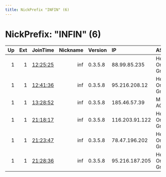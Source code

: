 ```yaml
---
title: NickPrefix "INFIN" (6)
---
```


# NickPrefix: "INFIN" (6)

|   Up |   Ext | JoinTime                                                                                            |   Nickname | Version   | IP             | AS                  | CC   |   ORp |   Dirp | OS    | Contact                  |   eFamMembers |
|-----:|------:|:----------------------------------------------------------------------------------------------------|-----------:|:----------|:---------------|:--------------------|:-----|------:|-------:|:------|:-------------------------|--------------:|
|    1 |     1 | [12:25:25](https://metrics.torproject.org/rs.html#details/B70A4C653C8AD431FEAA24907C4C889345814EA4) |        inf | 0.3.5.8   | 88.99.85.235   | Hetzner Online GmbH | de   |  9001 |   9030 | Linux | abuse.infinity@gmail.com |             1 |
|    1 |     1 | [12:41:36](https://metrics.torproject.org/rs.html#details/CFA168EA6E7A73B9E1D1B30F62765960E939B5DD) |        inf | 0.3.5.8   | 95.216.208.12  | Hetzner Online GmbH | fi   |  9001 |   9030 | Linux | abuse.infinity@gmail.com |             1 |
|    1 |     1 | [13:28:52](https://metrics.torproject.org/rs.html#details/A733C92D2560E8A129B9FF1DB3C61421CEA55FD3) |        inf | 0.3.5.8   | 185.46.57.39   | METANET AG          | ch   |  9001 |   9030 | Linux | abuse.infinity@gmail.com |             1 |
|    1 |     1 | [21:18:17](https://metrics.torproject.org/rs.html#details/78BF0F3F3BBC929400C6725AE8D33991BC2F41C5) |        inf | 0.3.5.8   | 116.203.91.122 | Hetzner Online GmbH | de   |  9001 |   9030 | Linux | abuse.infinity@gmail.com |             1 |
|    1 |     1 | [21:23:47](https://metrics.torproject.org/rs.html#details/88E1DA19EA77E59CC4FEFB53D7DBFFF23A82E97C) |        inf | 0.3.5.8   | 78.47.196.202  | Hetzner Online GmbH | de   |  9001 |   9030 | Linux | abuse.infinity@gmail.com |             1 |
|    1 |     1 | [21:28:36](https://metrics.torproject.org/rs.html#details/5F4ECD345D49EDF2C7D63B4F22412586DBE65509) |        inf | 0.3.5.8   | 95.216.187.205 | Hetzner Online GmbH | fi   |  9001 |   9030 | Linux | abuse.infinity@gmail.com |             1 |
